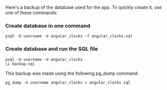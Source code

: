 Here's a backup of the database used for the app.
To quickly create it, use one of these commands:

### Create database in one command
```
psql -U username -d angular_clocks -f angular_clocks.sql
```

### Create database and run the SQL file
```
psql -U username -d angular_clocks
\i backup.sql
```

This backup was made using the following pg_dump command:

```
pg_dump -U username angular_clocks > angular_clocks.sql
```
